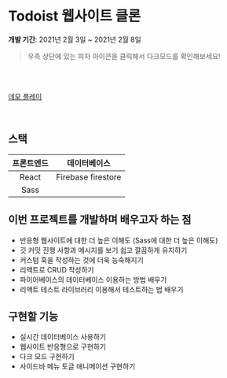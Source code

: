 # Todoist 웹사이트 클론

**개발 기간**: 2021년 2월 3일 ~ 2021년 2월 8일
<br>

> 우측 상단에 있는 피자 아이콘을 클릭해서 다크모드를 확인해보세요!
<br>
<br>

[데모 플레이](https://bwyoo1229.github.io/todoist-clone/)

<br>

## 스택

| **프론트엔드** |  **데이터베이스**  | 
| :------------: | :----------------: | 
|     React      | Firebase firestore |
|      Sass      |

## 이번 프로젝트를 개발하며 배우고자 하는 점

- 반응형 웹사이트에 대한 더 높은 이해도 (Sass에 대한 더 높은 이해도)
- 깃 커밋 진행 사항과 메시지를 보기 쉽고 깔끔하게 유지하기
- 커스텀 훅을 작성하는 것에 더욱 능숙해지기
- 리액트로 CRUD 작성하기
- 파이어베이스의 데이터베이스 이용하는 방법 배우기
- 리액트 테스트 라이브러리 이용해서 테스트하는 법 배우기

## 구현할 기능

- 실시간 데이터베이스 사용하기
- 웹사이트 반응형으로 구현하기
- 다크 모드 구현하기
- 사이드바 메뉴 토글 애니메이션 구현하기
